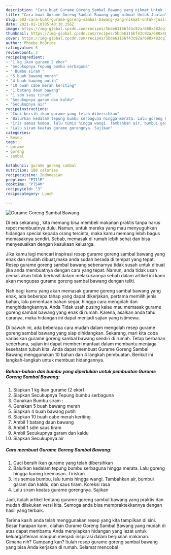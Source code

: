```yaml
---
description: "Cara buat Gurame Goreng Sambal Bawang yang nikmat Untuk Jualan"
title: "Cara buat Gurame Goreng Sambal Bawang yang nikmat Untuk Jualan"
slug: 602-cara-buat-gurame-goreng-sambal-bawang-yang-nikmat-untuk-jualan
date: 2021-02-10T05:40:30.256Z
image: https://img-global.cpcdn.com/recipes/5bde6116bf43c92a/680x482cq70/gurame-goreng-sambal-bawang-foto-resep-utama.jpg
thumbnail: https://img-global.cpcdn.com/recipes/5bde6116bf43c92a/680x482cq70/gurame-goreng-sambal-bawang-foto-resep-utama.jpg
cover: https://img-global.cpcdn.com/recipes/5bde6116bf43c92a/680x482cq70/gurame-goreng-sambal-bawang-foto-resep-utama.jpg
author: Phoebe McBride
ratingvalue: 5
reviewcount: 3
recipeingredient:
- "1 kg ikan gurame 2 ekor"
- "Secukupnya Tepung bumbu serbaguna"
- " Bumbu siram "
- "5 buah bawang merah"
- "4 buah bawang putih"
- "10 buah cabe merah keriting"
- "1 batang daun bawang"
- "1 sdm saus tiram"
- "Secukupnya garam dan kaldu"
- "Secukupnya air"
recipeinstructions:
- "Cuci bersih ikan gurame yang telah dibersihkan"
- "Balurkan kedalam tepung bumbu serbaguna hingga merata. Lalu goreng hingga kuning keemasan. Tiriskan"
- "Iris semua bumbu, lalu tumis hingga wangi. Tambahkan air, bumbui garam dan kaldu, dan saus tiram. Koreksi rasa"
- "Lalu siram keatas gurame gorengnya. Sajikan"
categories:
- Resep
tags:
- gurame
- goreng
- sambal

katakunci: gurame goreng sambal 
nutrition: 188 calories
recipecuisine: Indonesian
preptime: "PT11M"
cooktime: "PT54M"
recipeyield: "3"
recipecategory: Lunch

---
```



![Gurame Goreng Sambal Bawang](https://img-global.cpcdn.com/recipes/5bde6116bf43c92a/680x482cq70/gurame-goreng-sambal-bawang-foto-resep-utama.jpg)

Di era  sekarang , kita memang bisa membeli makanan praktis tanpa harus repot membuatnya dulu. Namun, untuk mereka yang mau menyuguhkan hidangan special kepada orang tercinta, maka kamu memang lebih bagus memasaknya sendiri. Sebab, memasak di rumah lebih sehat dan bisa menyesuaikan dengan kesukaan keluarga.

Jika kamu lagi mencari inspirasi resep gurame goreng sambal bawang yang enak dan mudah dibuat,maka anda sudah berada di tempat yang tepat. Resep gurame goreng sambal bawang  sebenarnya tidak susah untuk dibuat jika anda membuatnya dengan cara yang tepat. Namun, anda tidak usah cemas akan tidak berhasil dalam melakukannya 
sebab dalam artikel ini kami akan mengupas gurame goreng sambal bawang dengan teliti.  



Nah bagi kamu yang akan memasak gurame goreng sambal bawang yang enak, ada beberapa tahap yang dapat dikerjakan, pertama memilih jenis bahan, lalu penentuan bahan segar, hingga cara mengolah dan menghidangkannya. Anda Tidak usah pusing kalau mau memasak gurame goreng sambal bawang yang enak di rumah. Karena, asalkan anda  tahu caranya, maka hidangan ini dapat menjadi sajian yang istimewa.

Di bawah ini, ada beberapa cara mudah dalam mengolah resep gurame goreng sambal bawang yang siap dihidangkan. Sekarang, mari kita coba variasikan gurame goreng sambal bawang sendiri di rumah. Tetap berbahan sederhana, sajian ini dapat memberi manfaat dalam membantu menjaga kesehatan tubuh kita. Anda dapat membuat Gurame Goreng Sambal Bawang menggunakan 10 bahan dan 4 langkah pembuatan. Berikut ini langkah-langkah untuk membuat hidangannya.

<!--inarticleads1-->

##### Bahan-bahan dan bumbu yang diperlukan untuk pembuatan Gurame Goreng Sambal Bawang:

1. Siapkan 1 kg ikan gurame (2 ekor)
1. Siapkan Secukupnya Tepung bumbu serbaguna
1. Gunakan  Bumbu siram :
1. Gunakan 5 buah bawang merah
1. Siapkan 4 buah bawang putih
1. Siapkan 10 buah cabe merah keriting
1. Ambil 1 batang daun bawang
1. Ambil 1 sdm saus tiram
1. Ambil Secukupnya garam dan kaldu
1. Siapkan Secukupnya air




<!--inarticleads2-->

##### Cara membuat Gurame Goreng Sambal Bawang:

1. Cuci bersih ikan gurame yang telah dibersihkan
1. Balurkan kedalam tepung bumbu serbaguna hingga merata. Lalu goreng hingga kuning keemasan. Tiriskan
1. Iris semua bumbu, lalu tumis hingga wangi. Tambahkan air, bumbui garam dan kaldu, dan saus tiram. Koreksi rasa
1. Lalu siram keatas gurame gorengnya. Sajikan




Jadi, itulah artikel tentang  gurame goreng sambal bawang  yang praktis dan mudah dilakukan versi kita. Semoga anda bisa mempraktekkannya dengan hasil yang terbaik. 

Terima kasih anda telah menggunakan resep yang kita tampilkan di sini. Besar harapan kami, olahan  Gurame Goreng Sambal Bawang yang mudah di atas dapat membantu Anda menyiapkan hidangan yang lezat untuk keluarga/teman maupun menjadi inspirasi dalam berjualan makanan. Gimana nih? Gampang kan? Itulah resep gurame goreng sambal bawang yang bisa Anda kerjakan di rumah. Selamat mencoba!

